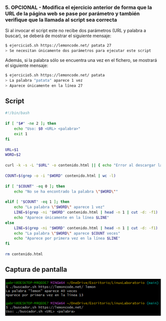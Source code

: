 ### 5. OPCIONAL - Modifica el ejercicio anterior de forma que la URL de la página web se pase por parámetro y también verifique que la llamada al script sea correcta

Si al invocar el script este no recibe dos parámetros (URL y palabra a buscar), se deberá de mostrar el siguiente mensaje:

```bash
$ ejercicio5.sh https://lemoncode.net/ patata 27
> Se necesitan únicamente dos parámetros para ejecutar este script
```

Además, si la palabra sólo se encuentra una vez en el fichero, se mostrará el siguiente mensaje:

```bash
$ ejercicio5.sh https://lemoncode.net/ patata
> La palabra "patata" aparece 1 vez
> Aparece únicamente en la línea 27
```

## Script

```bash
#!/bin/bash

if [ "$#" -ne 2 ]; then
    echo "Uso: $0 <URL> <palabra>"
    exit 1
fi

URL=$1
WORD=$2

curl -k -s -L "$URL" -o contenido.html || { echo "Error al descargar la página."; exit 1; }

COUNT=$(grep -o -i "$WORD" contenido.html | wc -l)

if [ "$COUNT" -eq 0 ]; then
    echo "No se ha encontrado la palabra \"$WORD\""

elif [ "$COUNT" -eq 1 ]; then
    echo "La palabra \"$WORD\" aparece 1 vez"
    LINE=$(grep -ni "$WORD" contenido.html | head -n 1 | cut -d: -f1)
    echo "Aparece únicamente en la línea $LINE"
else
    LINE=$(grep -ni "$WORD" contenido.html | head -n 1 | cut -d: -f1)
    echo "La palabra \"$WORD\" aparece $COUNT veces"
    echo "Aparece por primera vez en la línea $LINE"
fi

rm contenido.html
```

## Captura de pantalla

![Captura de pantalla de la terminal](images/ejercicio_5.png)
